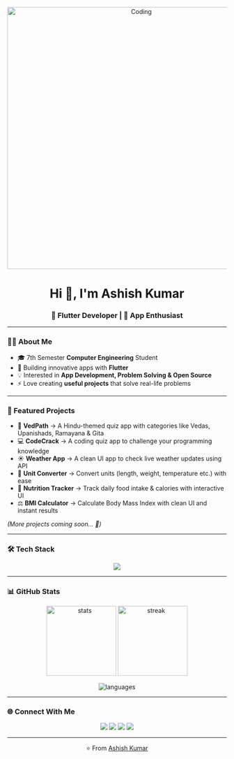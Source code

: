 <!-- Banner / Header -->
<p align="center">
  <img src="https://user-images.githubusercontent.com/74038190/216657029-5cf9a49b-dc02-4046-98af-4937c4a89e20.gif" alt="Coding" width="600"/>
</p>

<h1 align="center">Hi 👋, I'm Ashish Kumar</h1>
<h3 align="center">🚀 Flutter Developer | 📱 App Enthusiast</h3>

---

### 👨‍💻 About Me  
- 🎓 7th Semester **Computer Engineering** Student  
- 📱 Building innovative apps with **Flutter**  
- 💡 Interested in **App Development, Problem Solving & Open Source**  
- ⚡ Love creating **useful projects** that solve real-life problems  

---

### 🌟 Featured Projects  
- 📖 **VedPath** → A Hindu-themed quiz app with categories like Vedas, Upanishads, Ramayana & Gita  
- 💻 **CodeCrack** → A coding quiz app to challenge your programming knowledge  
- ☀️ **Weather App** → A clean UI app to check live weather updates using API  
- 🔢 **Unit Converter** → Convert units (length, weight, temperature etc.) with ease  
- 🍎 **Nutrition Tracker** → Track daily food intake & calories with interactive UI  
- ⚖️ **BMI Calculator** → Calculate Body Mass Index with clean UI and instant results  

*(More projects coming soon... 🚀)*  

---

### 🛠️ Tech Stack  
<p align="center">
  <img src="https://skillicons.dev/icons?i=flutter,dart,cpp,java,python,react,mysql,firebase,git,github,vscode,androidstudio" />
</p>

---

### 📊 GitHub Stats  
<p align="center">
  <img src="https://github-readme-stats.vercel.app/api?username=ashish-kumar108&show_icons=true&theme=tokyonight" alt="stats" height="160"/>
  <img src="https://github-readme-streak-stats.herokuapp.com/?user=ashish-kumar108&theme=tokyonight" alt="streak" height="160"/>
</p>

<p align="center">
  <img src="https://github-readme-stats.vercel.app/api/top-langs/?username=ashish-kumar108&layout=compact&theme=tokyonight" alt="languages" />
</p>

---

### 🌐 Connect With Me  
<p align="center">
  <a href="https://www.linkedin.com/in/sanatanii-ashish/" target="_blank"><img src="https://img.shields.io/badge/LinkedIn-blue?style=for-the-badge&logo=linkedin" /></a>
  <a href="https://x.com/sanatanii_ashis" target="_blank"><img src="https://img.shields.io/badge/Twitter-black?style=for-the-badge&logo=x" /></a>
  <a href="https://www.instagram.com/ashishpawarx/" target="_blank"><img src="https://img.shields.io/badge/Instagram-orange?style=for-the-badge&logo=instagram" /></a>
  <a href="mailto:ashishkumar62055@gmail.com"><img src="https://img.shields.io/badge/Email-red?style=for-the-badge&logo=gmail" /></a>
</p>

---

<p align="center">
  ⭐️ From <a href="https://github.com/ashish-kumar108">Ashish Kumar</a>
</p>
